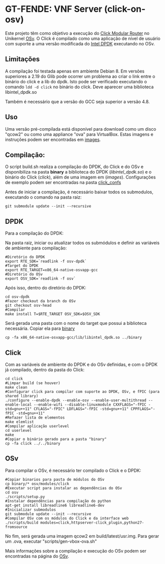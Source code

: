 # GT-FENDE: VNF Server (click-on-osv)

Este projeto têm como objetivo a execução do [Click Modular Router](https://github.com/kohler/click) no Unikernel [OSv](https://github.com/cloudius-systems/osv). O Click é compilado como uma aplicação de nível de usuário com suporte a uma versão modificada do [Intel DPDK](https://github.com/syuu1228/dpdk) executando no OSv.

## Limitações
A compilação foi testada apenas em ambiente Debian 8. Em versões superiores a 2.19 do Glib pode ocorrer um problema ao criar o link entre o binário do click e a lib do dpdk. Isto pode ser verificado executando o comando ```ldd -d click``` no binário do click. Deve aparecer uma biblioteca libintel_dpdk.so

Também é necessário que a versão do GCC seja superior a versão 4.8.


## Uso

Uma versão pré-compilada está disponível para download como um disco "qcow2" ou como uma appliance "ova" para VirtualBox. Estas imagens e instruções podem ser encontradas em [images](./images).


## Compilação:

O script build.sh realiza a compilação do DPDK, do Click e do OSv e disponibiliza na pasta **binary** a biblioteca do DPDK (*libintel_dpdk.so*) e o binário do Click (*click*), além de uma imagem em (*images*). Configurações de exemplo podem ser encontradas na pasta [click_confs](click_confs)

Antes de iniciar a compilação, é necessário baixar todos os submodulos, executando o comando na pasta raiz:
```
git submodule update --init --recursive
```


## DPDK
Para a compilação do DPDK:

Na pasta raiz, iniciar ou atualizar todos os submódulos e definir as variáveis de ambiente para compilação:

```
#Diretório do DPDK
export RTE_SDK=`readlink -f osv-dpdk`
#Target do DPDK
export RTE_TARGET=x86_64-native-osvapp-gcc
#Diretório do OSv
export OSV_SDK=`readlink -f osv`

```
Após isso, dentro do diretório do DPDK:
```
cd osv-dpdk
#Fazer checkout da branch do OSv
git checkout osv-head
#Compilar
make install T=$RTE_TARGET OSV_SDK=$OSV_SDK
```

Será gerada uma pasta com o nome do target que possui a biblioteca necessária. Copiar ela para [binary](./binary)
```
cp -fa x86_64-native-osvapp-gcc/lib/libintel_dpdk.so ../binary
```
## Click
Com as variáveis de ambiente do DPDK e do OSv definidas, e com o DPDK já compilado, dentro da pasta do Click:

```
cd click
#Limpar build (se houver)
make clean
#Configurar click para compilar com suporte ao DPDK, OSv, e fPIC (para shared library)
./configure --enable-dpdk --enable-osv --enable-user-multithread --enable-local --enable-wifi --disable-linuxmodule CXXFLAGS="-fPIC -std=gnu++11" CFLAGS="-fPIC" LDFLAGS="-fPIC -std=gnu++11" CPPFLAGS="-fPIC -std=gnu++11"
#Refazer lista de elementos
make elemlist
#Compilar aplicação userlevel
cd userlevel
make
#Copiar o binário gerado para a pasta "binary"
cp -fa click ../../binary
```

## OSv
Para compilar o OSv, é necessário ter compilado o Click e o DPDK:

```
#Copiar binarios para pasta de módulos do OSv
cp binary/* osv/modules/click
#Executar script para instalar as dependências do OSv
cd osv
./scripts/setup.py
#Instalar dependências para compilação do python
apt-get install libreadline6 libreadline6-dev 
#Inicializar submodulos
git submodule update --init --recursive
#Compilar OSv com os módulos do Click e da interface web
./scripts/build modules=click,httpserver-click_plugin,python27-fromsource
```
No fim, será gerada uma imagem qcow2 em build/latest/usr.img.
Para gerar um .ova, executar "scripts/gen-vbox-ova.sh"

Mais informações sobre a compilação e execução do OSv podem ser encontradas na página do [OSv](https://github.com/cloudius-systems/osv).
